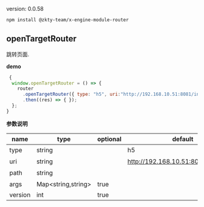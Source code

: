 
version: 0.0.58
``` bash
npm install @zkty-team/x-engine-module-router
```



## openTargetRouter

跳转页面.

**demo**
``` js
 {
  window.openTargetRouter = () => {
    router
      .openTargetRouter({ type: "h5", uri:"http://192.168.10.51:8081/index.html", path:"" })
      .then((res) => { });
  };
}
``` 

	
**参数说明**

| name                        | type      | optional | default   | comment  |
| --------------------------- | --------- | -------- | --------- |--------- |
| type | string |  | h5 | 跳转类型 |
| uri | string |  | http://192.168.10.51:8081/index.html | 跳转目标 |
| path | string |  |  | 跳转参数 |
| args | Map\<string,string\> | true |  | 其他参数 |
| version | int | true |  |  |

    